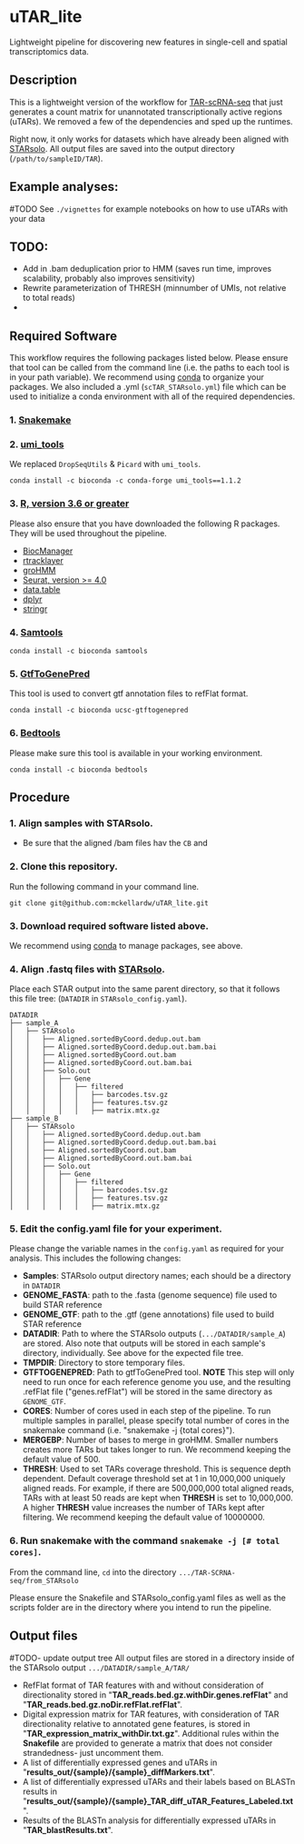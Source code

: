 # uTAR_lite
Lightweight pipeline for discovering new features in single-cell and spatial transcriptomics data.

## Description
This is a lightweight version of the workflow for [TAR-scRNA-seq](https://github.com/fw262/TAR-scRNA-seq) that just generates a count matrix for unannotated transcriptionally active regions (uTARs). We removed a few of the dependencies and sped up the runtimes.

Right now, it only works for datasets which have already been aligned with [STARsolo](https://github.com/alexdobin/STAR/blob/master/docs/STARsolo.md). All output files are saved into the output directory (```/path/to/sampleID/TAR```). 

## Example analyses:
#TODO
See `./vignettes` for example notebooks on how to use uTARs with your data 

## TODO:
- Add in .bam deduplication prior to HMM (saves run time, improves scalability, probably also improves sensitivity)
- Rewrite parameterization of THRESH (minnumber of UMIs, not relative to total reads)
- 

## Required Software
This workflow requires the following packages listed below. Please ensure that tool can be called from the command line (i.e. the paths to each tool is in your path variable). We recommend using [conda](https://conda.io/projects/conda/en/latest/user-guide/install/index.html) to organize your packages. We also included a .yml (```scTAR_STARsolo.yml```) file which can be used to initialize a conda environment with all of the required dependencies.

### 1. [Snakemake](https://snakemake.readthedocs.io/en/stable/)

### 2. [umi_tools](https://umi-tools.readthedocs.io/en/latest/index.html)
We replaced `DropSeqUtils` & `Picard` with `umi_tools`.

```
conda install -c bioconda -c conda-forge umi_tools==1.1.2
```

### 3. [R, version 3.6 or greater](https://www.r-project.org/)

Please also ensure that you have downloaded the following R packages. They will be used throughout the pipeline.
- [BiocManager](https://cran.r-project.org/web/packages/BiocManager/vignettes/BiocManager.html)
- [rtracklayer](https://bioconductor.org/packages/release/bioc/html/rtracklayer.html)
- [groHMM](https://www.bioconductor.org/packages/release/bioc/html/groHMM.html)
- [Seurat, version >= 4.0](https://satijalab.org/seurat/install.html)
- [data.table](https://github.com/Rdatatable/data.table)
- [dplyr](https://www.r-project.org/nosvn/pandoc/dplyr.html)
- [stringr](https://cran.r-project.org/web/packages/stringr/readme/README.html)

### 4. [Samtools](http://www.htslib.org/)
```
conda install -c bioconda samtools
```

### 5. [GtfToGenePred](https://bioconda.github.io/recipes/ucsc-gtftogenepred/README.html)
This tool is used to convert gtf annotation files to refFlat format.
```
conda install -c bioconda ucsc-gtftogenepred
```

### 6. [Bedtools](https://bedtools.readthedocs.io/en/latest/content/installation.html)
Please make sure this tool is available in your working environment.
```
conda install -c bioconda bedtools
```

## Procedure

### 1. Align samples with STARsolo.
- Be sure that the aligned /bam files hav the `CB` and

### 2. Clone this repository.

Run the following command in your command line.
```
git clone git@github.com:mckellardw/uTAR_lite.git
```

### 3. Download required software listed above.

We recommend using [conda](https://docs.conda.io/projects/conda/en/latest/user-guide/install/index.html) to manage packages, see above.

### 4. Align .fastq files with [STARsolo](https://github.com/alexdobin/STAR/blob/master/docs/STARsolo.md).

Place each STAR output into the same parent directory, so that it follows this file tree: (`DATADIR` in `STARsolo_config.yaml`).
```
DATADIR
├── sample_A
│   ├── STARsolo
│   │   ├── Aligned.sortedByCoord.dedup.out.bam
│   │   ├── Aligned.sortedByCoord.dedup.out.bam.bai
│   │   ├── Aligned.sortedByCoord.out.bam
│   │   ├── Aligned.sortedByCoord.out.bam.bai
│   │   ├── Solo.out
│   │   │   ├── Gene
│   │   │   │   ├── filtered
│   │   │   │   │   ├── barcodes.tsv.gz
│   │   │   │   │   ├── features.tsv.gz
│   │   │   │   │   ├── matrix.mtx.gz
├── sample_B
│   ├── STARsolo
│   │   ├── Aligned.sortedByCoord.dedup.out.bam
│   │   ├── Aligned.sortedByCoord.dedup.out.bam.bai
│   │   ├── Aligned.sortedByCoord.out.bam
│   │   ├── Aligned.sortedByCoord.out.bam.bai
│   │   ├── Solo.out
│   │   │   ├── Gene
│   │   │   │   ├── filtered
│   │   │   │   │   ├── barcodes.tsv.gz
│   │   │   │   │   ├── features.tsv.gz
│   │   │   │   │   ├── matrix.mtx.gz
```

### 5. Edit the config.yaml file for your experiment.

Please change the variable names in the `config.yaml` as required for your analysis. This includes the following changes:
- **Samples**: STARsolo output directory names; each should be a directory in `DATADIR`
- **GENOME_FASTA**: path to the .fasta (genome sequence) file used to build STAR reference
- **GENOME_GTF**: path to the .gtf (gene annotations) file used to build STAR reference
- **DATADIR**: Path to where the STARsolo outputs (`.../DATADIR/sample_A`) are stored. Also note that outputs will be stored in each sample's directory, individually. See above for the expected file tree.
- **TMPDIR**: Directory to store temporary files.
- **GTFTOGENEPRED**: Path to gtfToGenePred tool. **NOTE** This step will only need to run once for each reference genome you use, and the resulting .refFlat file ("genes.refFlat") will be stored in the same directory as `GENOME_GTF`.
- **CORES**: Number of cores used in each step of the pipeline. To run multiple samples in parallel, please specify total number of cores in the snakemake command (i.e. "snakemake -j {total cores}").
- **MERGEBP**: Number of bases to merge in groHMM. Smaller numbers creates more TARs but takes longer to run. We recommend keeping the default value of 500.
- **THRESH**: Used to set TARs coverage threshold. This is sequence depth dependent. Default coverage threshold set at 1 in 10,000,000 uniquely aligned reads. For example, if there are 500,000,000 total aligned reads, TARs with at least 50 reads are kept when **THRESH** is set to 10,000,000. A higher **THRESH** value increases the number of TARs kept after filtering. We recommend keeping the default value of 10000000.

### 6. Run snakemake with the command ```snakemake -j [# total cores]```.

From the command line, `cd` into the directory ```.../TAR-SCRNA-seq/from_STARsolo```

Please ensure the Snakefile and STARsolo_config.yaml files as well as the scripts folder are in the directory where you intend to run the pipeline.

## Output files
#TODO- update output tree
All output files are stored in a directory inside of the STARsolo output  ```.../DATADIR/sample_A/TAR/```
- RefFlat format of TAR features with and without consideration of directionality stored in "**TAR_reads.bed.gz.withDir.genes.refFlat**" and "**TAR_reads.bed.gz.noDir.refFlat.refFlat**".
- Digital expression matrix for TAR features, with consideration of TAR directionality relative to annotated gene features, is stored in "**TAR_expression_matrix_withDir.txt.gz**". Additional rules within the **Snakefile** are provided to generate a matrix that does not consider strandedness- just uncomment them.
- A list of differentially expressed genes and uTARs in "**results_out/{sample}/{sample}\_diffMarkers.txt**".
- A list of differentially expressed uTARs and their labels based on BLASTn results in "**results_out/{sample}/{sample}\_TAR_diff_uTAR_Features_Labeled.txt**".
- Results of the BLASTn analysis for differentially expressed uTARs in "**TAR_blastResults.txt**".


